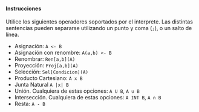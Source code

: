 #### Instrucciones

Utilice los siguientes operadores soportados por el interprete. Las distintas sentencias pueden separarse utilizando un punto y coma (``;``), o un salto de línea.

* Asignación: 
  ``A <- B``
* Asignación con renombre:
  ``A(a,b) <- B``
* Renombrar:
  ``Ren[a,b](A)``
* Proyección:
  ``Proj[a,b](A)``
* Selección:
  ``Sel[Condicion](A)``
* Producto Cartesiano:
  ``A x B``
* Junta Natural
  ``A |x| B``
* Unión. Cualquiera de estas opciones:
  ``A U B``,
  ``A ∪ B``
* Intersección. Cualquiera de estas opciones:
  ``A INT B``, 
  ``A ∩ B``
* Resta:
  ``A - B``
